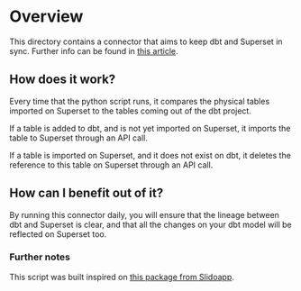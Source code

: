 # Overview

This directory contains a connector that aims to keep dbt and Superset in sync. Further info can be found in [this article](https://).

## How does it work?

Every time that the python script runs, it compares the physical tables imported on Superset to the tables coming out of the dbt project.

If a table is added to dbt, and is not yet imported on Superset, it imports the table to Superset through an API call.

If a table is imported on Superset, and it does not exist on dbt, it deletes the reference to this table on Superset through an API call.

## How can I benefit out of it?

By running this connector daily, you will ensure that the lineage between dbt and Superset is clear, and that all the changes on your dbt model will be reflected on Superset too.

### Further notes

This script was built inspired on [this package from Slidoapp](https://github.com/slidoapp/dbt-superset-lineage).  
